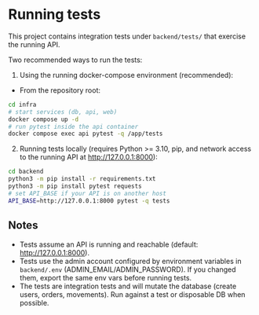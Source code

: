 Running tests
==============

This project contains integration tests under `backend/tests/` that exercise the running API.

Two recommended ways to run the tests:

1) Using the running docker-compose environment (recommended):

- From the repository root:

```bash
cd infra
# start services (db, api, web)
docker compose up -d
# run pytest inside the api container
docker compose exec api pytest -q /app/tests
```

2) Running tests locally (requires Python >= 3.10, pip, and network access to the running API at http://127.0.0.1:8000):

```bash
cd backend
python3 -m pip install -r requirements.txt
python3 -m pip install pytest requests
# set API_BASE if your API is on another host
API_BASE=http://127.0.0.1:8000 pytest -q tests
```

Notes
-----
- Tests assume an API is running and reachable (default: http://127.0.0.1:8000).
- Tests use the admin account configured by environment variables in `backend/.env` (ADMIN_EMAIL/ADMIN_PASSWORD). If you changed them, export the same env vars before running tests.
- The tests are integration tests and will mutate the database (create users, orders, movements). Run against a test or disposable DB when possible.
